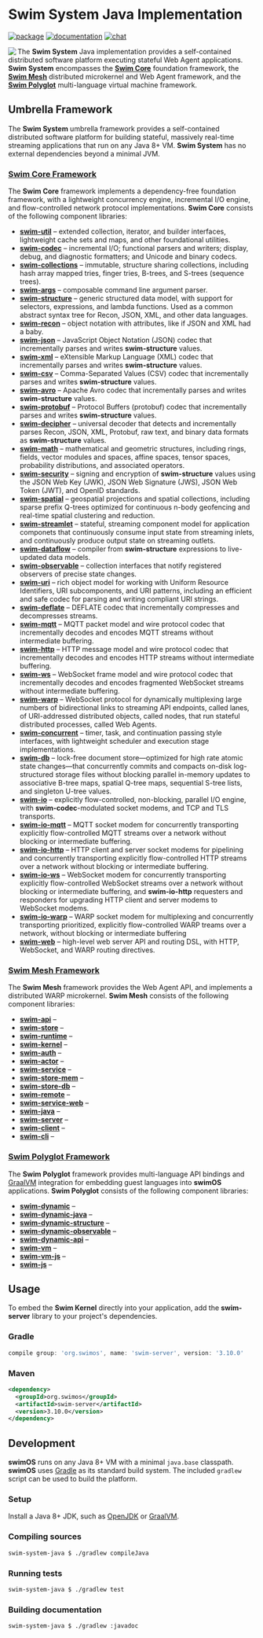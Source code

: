 # Swim System Java Implementation

[![package](https://img.shields.io/github/tag/swimOS/swim.svg?label=maven)](https://mvnrepository.com/artifact/org.swimos)
[![documentation](https://img.shields.io/badge/doc-JavaDoc-blue.svg)](https://docs.swimos.org/java/latest)
[![chat](https://img.shields.io/badge/chat-Gitter-green.svg)](https://gitter.im/swimos/community)

<a href="https://www.swimos.org"><img src="https://docs.swimos.org/readme/marlin-blue.svg" align="left"></a>

The **Swim System** Java implementation provides a self-contained distributed
software platform executing stateful Web Agent applications.  **Swim System**
encompasses the [**Swim Core**](swim-core-java) foundation framework, the
[**Swim Mesh**](swim-mesh-java) distributed microkernel and Web Agent framework,
and the [**Swim Polyglot**](swim-polyglot-java) multi-language virtual machine
framework.

## Umbrella Framework

The **Swim System** umbrella framework provides a self-contained distributed
software platform for building stateful, massively real-time streaming
applications that run on any Java 8+ VM.  **Swim System** has no external
dependencies beyond a minimal JVM.

### [**Swim Core** Framework](swim-core-java)

The **Swim Core** framework implements a dependency-free foundation
framework, with a lightweight concurrency engine, incremental I/O engine,
and flow-controlled network protocol implementations.  **Swim Core** consists
of the following component libraries:

- [**swim-util**](swim-core-java/swim.util) –
  extended collection, iterator, and builder interfaces, lightweight cache
  sets and maps, and other foundational utilities.
- [**swim-codec**](swim-core-java/swim.codec) –
  incremental I/O; functional parsers and writers; display, debug, and
  diagnostic formatters; and Unicode and binary codecs.
- [**swim-collections**](swim-core-java/swim.collections) –
  immutable, structure sharing collections, including hash array mapped tries,
  finger tries, B-trees, and S-trees (sequence trees).
- [**swim-args**](swim-core-java/swim.args) –
  composable command line argument parser.
- [**swim-structure**](swim-core-java/swim.structure) –
  generic structured data model, with support for selectors, expressions,
  and lambda functions.  Used as a common abstract syntax tree for Recon,
  JSON, XML, and other data languages.
- [**swim-recon**](swim-core-java/swim.recon) –
  object notation with attributes, like if JSON and XML had a baby.
- [**swim-json**](swim-core-java/swim.json) –
  JavaScript Object Notation (JSON) codec that incrementally parses and writes
  **swim-structure** values.
- [**swim-xml**](swim-core-java/swim.xml) –
  eXtensible Markup Language (XML) codec that incrementally parses and writes
  **swim-structure** values.
- [**swim-csv**](swim-core-java/swim.csv) –
  Comma-Separated Values (CSV) codec that incrementally parses and writes
  **swim-structure** values.
- [**swim-avro**](swim-core-java/swim.avro) –
  Apache Avro codec that incrementally parses and writes **swim-structure** values.
- [**swim-protobuf**](swim-core-java/swim.protobuf) –
  Protocol Buffers (protobuf) codec that incrementally parses and writes
  **swim-structure** values.
- [**swim-decipher**](swim-core-java/swim.decipher) –
  universal decoder that detects and incrementally parses Recon, JSON, XML,
  Protobuf, raw text, and binary data formats as **swim-structure** values.
- [**swim-math**](swim-core-java/swim.math) –
  mathematical and geometric structures, including rings, fields, vector
  modules and spaces, affine spaces, tensor spaces, probability distributions,
  and associated operators.
- [**swim-security**](swim-core-java/swim.security) –
  signing and encryption of **swim-structure** values using the JSON Web Key
  (JWK), JSON Web Signature (JWS), JSON Web Token (JWT), and OpenID standards.
- [**swim-spatial**](swim-core-java/swim.spatial) –
  geospatial projections and spatial collections, including sparse prefix
  Q-trees optimized for continuous n-body geofencing and real-time spatial
  clustering and reduction.
- [**swim-streamlet**](swim-core-java/swim.streamlet) –
  stateful, streaming component model for application componets that
  continuously consume input state from streaming inlets, and continuously
  produce output state on streaming outlets.
- [**swim-dataflow**](swim-core-java/swim.dataflow) –
  compiler from **swim-structure** expressions to live-updated data models.
- [**swim-observable**](swim-core-java/swim.observable) –
  collection interfaces that notify registered observers of precise state changes.
- [**swim-uri**](swim-core-java/swim.uri) –
  rich object model for working with Uniform Resource Identifiers,
  URI subcomponents, and URI patterns, including an efficient and
  safe codec for parsing and writing compliant URI strings.
- [**swim-deflate**](swim-core-java/swim.deflate) –
  DEFLATE codec that incrementally compresses and decompresses streams.
- [**swim-mqtt**](swim-core-java/swim.mqtt) –
  MQTT packet model and wire protocol codec that incrementally decodes
  and encodes MQTT streams without intermediate buffering.
- [**swim-http**](swim-core-java/swim.http) –
  HTTP message model and wire protocol codec that incrementally decodes
  and encodes HTTP streams without intermediate buffering.
- [**swim-ws**](swim-core-java/swim.ws) –
  WebSocket frame model and wire protocol codec that incrementally decodes
  and encodes fragmented WebSocket streams without intermediate buffering.
- [**swim-warp**](swim-core-java/swim.warp) –
  WebSocket protocol for dynamically multiplexing large numbers of
  bidirectional links to streaming API endpoints, called lanes, of
  URI-addressed distributed objects, called nodes, that run stateful
  distributed processes, called Web Agents.
- [**swim-concurrent**](swim-core-java/swim.concurrent) –
  timer, task, and continuation passing style interfaces, with lightweight
  scheduler and execution stage implementations.
- [**swim-db**](swim-core-java/swim.db) –
  lock-free document store—optimized for high rate atomic state changes—that
  concurrently commits and compacts on-disk log-structured storage files
  without blocking parallel in-memory updates to associative B-tree maps,
  spatial Q-tree maps, sequential S-tree lists, and singleton U-tree values.
- [**swim-io**](swim-core-java/swim.io) –
  explicitly flow-controlled, non-blocking, parallel I/O engine, with
  **swim-codec**-modulated socket modems, and TCP and TLS transports.
- [**swim-io-mqtt**](swim-core-java/swim.io.mqtt) –
  MQTT socket modem for concurrently transporting explicitly flow-controlled
  MQTT streams over a network without blocking or intermediate buffering.
- [**swim-io-http**](swim-core-java/swim.io.http) –
  HTTP client and server socket modems for pipelining and concurrently
  transporting explicitly flow-controlled HTTP streams over a network
  without blocking or intermediate buffering.
- [**swim-io-ws**](swim-core-java/swim.io.ws) –
  WebSocket modem for concurrently transporting explicitly flow-controlled
  WebSocket streams over a network without blocking or intermediate buffering,
  and **swim-io-http** requesters and responders for upgrading HTTP client
  and server modems to WebSocket modems.
- [**swim-io-warp**](swim-core-java/swim.io.warp) –
  WARP socket modem for multiplexing and concurrently transporting prioritized,
  explicitly flow-controlled WARP treams over a network, without blocking or
  intermediate buffering
- [**swim-web**](swim-core-java/swim.web) –
  high-level web server API and routing DSL, with HTTP, WebSocket, and WARP
  routing directives.

### [**Swim Mesh** Framework](swim-mesh-java)

The **Swim Mesh** framework provides the Web Agent API, and implements
a distributed WARP microkernel.  **Swim Mesh** consists of the following
component libraries:

- [**swim-api**](swim-mesh-java/swim.api) –
- [**swim-store**](swim-mesh-java/swim.store) –
- [**swim-runtime**](swim-mesh-java/swim.runtime) –
- [**swim-kernel**](swim-mesh-java/swim.kernel) –
- [**swim-auth**](swim-mesh-java/swim.auth) –
- [**swim-actor**](swim-mesh-java/swim.actor) –
- [**swim-service**](swim-mesh-java/swim.service) –
- [**swim-store-mem**](swim-mesh-java/swim.store.mem) –
- [**swim-store-db**](swim-mesh-java/swim.store.db) –
- [**swim-remote**](swim-mesh-java/swim.remote) –
- [**swim-service-web**](swim-mesh-java/swim.service.web) –
- [**swim-java**](swim-mesh-java/swim.java) –
- [**swim-server**](swim-mesh-java/swim.server) –
- [**swim-client**](swim-mesh-java/swim.client) –
- [**swim-cli**](swim-mesh-java/swim.cli) –

### [**Swim Polyglot** Framework](swim-polyglot-java)

The **Swim Polyglot** framework provides multi-language API bindings and
[GraalVM](https://www.graalvm.org/) integration for embedding guest languages
into **swimOS** applications.  **Swim Polyglot** consists of the following
component libraries:

- [**swim-dynamic**](swim-polyglot-java/swim.dynamic) –
- [**swim-dynamic-java**](swim-polyglot-java/swim.dynamic.java) –
- [**swim-dynamic-structure**](swim-polyglot-java/swim.dynamic.structure) –
- [**swim-dynamic-observable**](swim-polyglot-java/swim.dynamic.observable) –
- [**swim-dynamic-api**](swim-polyglot-java/swim.dynamic.api) –
- [**swim-vm**](swim-polyglot-java/swim.vm) –
- [**swim-vm-js**](swim-polyglot-java/swim.vm.js) –
- [**swim-js**](swim-polyglot-java/swim.js) –

## Usage

To embed the **Swim Kernel** directly into your application, add the
**swim-server** library to your project's dependencies.

### Gradle

```groovy
compile group: 'org.swimos', name: 'swim-server', version: '3.10.0'
```

### Maven

```xml
<dependency>
  <groupId>org.swimos</groupId>
  <artifactId>swim-server</artifactId>
  <version>3.10.0</version>
</dependency>
```

## Development

**swimOS** runs on any Java 8+ VM with a minimal `java.base` classpath.
**swimOS** uses [Gradle](https://gradle.org/) as its standard build system.
The included `gradlew` script can be used to build the platform.

### Setup

Install a Java 8+ JDK, such as [OpenJDK](https://openjdk.java.net/) or
[GraalVM](https://www.graalvm.org/downloads/).

### Compiling sources

```sh
swim-system-java $ ./gradlew compileJava
```

### Running tests

```sh
swim-system-java $ ./gradlew test
```

### Building documentation

```sh
swim-system-java $ ./gradlew :javadoc
```
